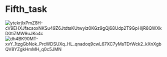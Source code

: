 # Fifth_task

![ytekrjIxPmZ8H-cV9EHXJfacsoxNKSu49Z6JtdtsKUtwyiz0KGz9gQj68Udp2T9GpHljR8QWXkD0tiZMW9uJKo4c](https://user-images.githubusercontent.com/90568044/167480704-3f9df1cf-9da2-4872-b8ad-1de9fc132959.jpg)
![dh4BK90MT-xvY_1tzgGbNok_PrcWDSUXq_HL_qnadoq9cwL67XC7yMsTDrWck2_kXnXgbQV8YZgkHmMH_q0c5JMN](https://user-images.githubusercontent.com/90568044/167480715-b25baaa5-95a2-4057-b437-255d603f85ce.jpg)

